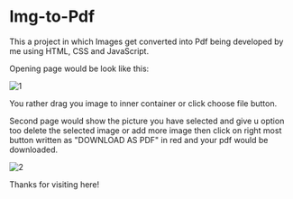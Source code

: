 # Img-to-Pdf
This a project in which Images get converted into Pdf being developed by me using HTML, CSS and JavaScript.

Opening page would be look like this:

![1](https://github.com/shashankrxj/Img-to-Pdf/assets/140810017/b57776e2-a9fd-419a-9f25-c2566fc660bc)

You rather drag you image to inner container or click choose file button.

Second page would show the picture you have selected and give u option too delete the selected image or add more image then click on right most button written as "DOWNLOAD AS PDF" in red and your pdf would be downloaded.

![2](https://github.com/shashankrxj/Img-to-Pdf/assets/140810017/04121a85-9b92-41ed-a6a6-6951ed571eec)

Thanks for visiting here!


